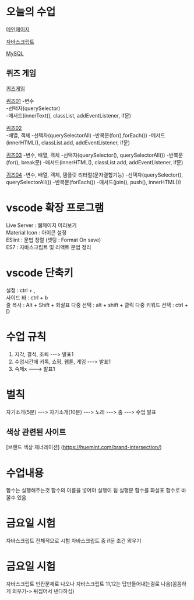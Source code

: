 # 오늘의 수업

[메인페이지](https://123dd654.github.io/class2024/)     
   
[자바스크립트](https://123dd654.github.io/class2024/javascript/index.html)   
   
[MySQL](https://123dd654.github.io/class2024/mysql/mysql01.html)     

## 퀴즈 게임
[퀴즈게임](https://123dd654.github.io/class2024/quiz/index.html)   

[퀴즈01](https://123dd654.github.io/class2024/quiz/quiz01.html)
-변수   
-선택자(querySelector)   
-메서드(innerText(), classList, addEventListener, if문)   

[퀴즈02](https://123dd654.github.io/class2024/quiz/quiz02.html)   
-배열, 객체
-선택자(querySelectorAll)
-반복문(for(),forEach())
-메서드 (innerHTML(), classList.add, addEventListener, if문)

[퀴즈03](https://123dd654.github.io/class2024/quiz/quiz03.html)
-변수, 배열, 객체
-선택자(querySelector(), querySelectorAll())
-반복문(for(), break문)
-매서드(innerHTML(), classList.add, addEventListener, if문)

[퀴즈04](https://123dd654.github.io/class2024/quiz/quiz04.html)
-변수, 배열, 객체, 템플릿 리터럴(문자결합기능)
-선택자(querySelector(), querySelectorAll())
-반복문(forEach())
-매서드(join(), push(), innerHTML())

# vscode 확장 프로그램
Live Server : 웹페이지 미리보기   
Material Icon : 아이콘 설정   
ESlint : 문법 정렬 (셋팅 : Format On save)   
ES7 : 자바스크립트 및 리액트 문법 정리   

# vscode 단축키
설정 :  ctrl + ,   
사이드 바 : ctrl + b  
줄 복사 : Alt + Shift + 화살표 
다중 선택 : alt + shift + 클릭
다중 키워드 선택 : ctrl + D

# 수업 규칙
1. 지각, 결석, 조퇴 ---> 발표1   
2. 수업시간에 카톡, 쇼핑, 웹툰, 게임 ---> 발표1       
3. 숙제x ---> 발표1   


# 벌칙
자기소개(5분) ---> 자기소개(10분) ---> 노래 ---> 춤 ---> 수업 발표   

## 색상 관련된 사이트
[브랜드 색상 제너레이션] (https://huemint.com/brand-intersection/)


# 수업내용
함수는 실행해주는것
함수의 이름을 넣어야 실행이 됨
실행문 함수를 화살표 함수로 바꿀수 있음

# 금요일 시험
자바스크립트 전체적으로 시험
자바스크립트 중 if문 조건 외우기

# 금요일 시험 
자바스크립트 빈칸문제로 나오나 자바스크립트 11,12는 답만들어내는걸로 나옴(꼼꼼하게 외우기-> 뒤집어서 낸다하심)